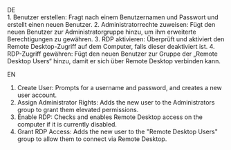 DE <br>1. Benutzer erstellen: Fragt nach einem Benutzernamen und Passwort und erstellt einen neuen Benutzer.
2. Administratorrechte zuweisen: Fügt den neuen Benutzer zur Administratorgruppe hinzu, um ihm erweiterte Berechtigungen zu gewähren.
3. RDP aktivieren: Überprüft und aktiviert den Remote Desktop-Zugriff auf dem Computer, falls dieser deaktiviert ist.
4. RDP-Zugriff gewähren: Fügt den neuen Benutzer zur Gruppe der „Remote Desktop Users“ hinzu, damit er sich über Remote Desktop verbinden kann.

EN <br>
1. Create User: Prompts for a username and password, and creates a new user account.
2. Assign Administrator Rights: Adds the new user to the Administrators group to grant them elevated permissions.
3. Enable RDP: Checks and enables Remote Desktop access on the computer if it is currently disabled.
4. Grant RDP Access: Adds the new user to the "Remote Desktop Users" group to allow them to connect via Remote Desktop.
